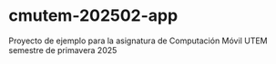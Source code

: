 # cmutem-202502-app
Proyecto de ejemplo para la asignatura de Computación Móvil UTEM semestre de primavera 2025
